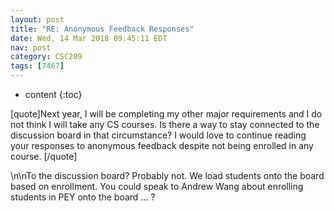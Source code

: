 ```yaml
---
layout: post
title: "RE: Anonymous Feedback Responses"
date: Wed, 14 Mar 2018 09:45:11 EDT
nav: post
category: CSC209
tags: [7467]
---
```


* content
{:toc}

[quote]Next year, I will be completing my other major requirements and I do not think I will take any CS courses. Is there a way to stay connected to the discussion board in that circumstance? I would love to continue reading your responses to anonymous feedback despite not being enrolled in any course. [/quote]
<!-- more -->
<p>\n\nTo the discussion board? Probably not. We load students onto the board based on enrollment. You could speak to Andrew Wang about enrolling students in PEY onto the board ... ?</p>
